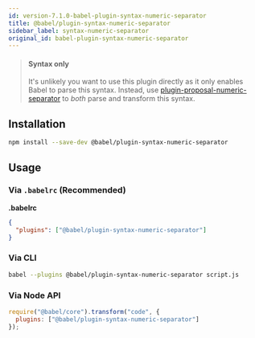 ```yaml
---
id: version-7.1.0-babel-plugin-syntax-numeric-separator
title: @babel/plugin-syntax-numeric-separator
sidebar_label: syntax-numeric-separator
original_id: babel-plugin-syntax-numeric-separator
---
```


> #### Syntax only
>
> It's unlikely you want to use this plugin directly as it only enables Babel to parse this syntax. Instead, use [plugin-proposal-numeric-separator](babeljs.io/docs/en/plugin-proposal-numeric-separator.md) to _both_ parse and transform this syntax.

## Installation

```sh
npm install --save-dev @babel/plugin-syntax-numeric-separator
```

## Usage

### Via `.babelrc` (Recommended)

**.babelrc**

```json
{
  "plugins": ["@babel/plugin-syntax-numeric-separator"]
}
```

### Via CLI

```sh
babel --plugins @babel/plugin-syntax-numeric-separator script.js
```

### Via Node API

```javascript
require("@babel/core").transform("code", {
  plugins: ["@babel/plugin-syntax-numeric-separator"]
});
```


